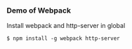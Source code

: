 ### Demo of Webpack

Install webpack and http-server in global

````
$ npm install -g webpack http-server
````


